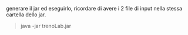 generare il jar ed eseguirlo, ricordare di avere i 2 file di input nella stessa cartella dello jar. 
>java -jar trenoLab.jar
